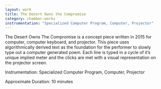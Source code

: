 ```yaml
---
layout: work
title: The Desert Owns the Compromise
category: chamber-works
instrumentation: "Specialized Computer Program, Computer, Projector"
---
```


The Desert Owns The Compromise is a concept piece written in 2015 for computer, computer keyboard, and projector. This piece uses algorithmically derived text as the foundation for the performer to slowly type out a computer generated poem. Each line is typed in a cycle of it’s unique implied meter and the clicks are met with a visual representation on the projector screen. 

Instrumentation: Specialized Computer Program, Computer, Projector

Approximate Duration: 10 minutes